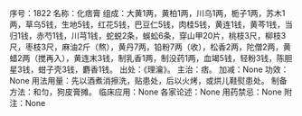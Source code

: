 序号：1822
名称：化痞膏
组成：大黄1两，黄柏1两，川乌1两，栀子1两，苏木1两，草乌5钱，生地5钱，红花5钱，巴豆仁5钱，肉桂5钱，黄连1钱，黄芩1钱，当归1钱，赤芍1钱，川芎1钱，蛇蜕2条，蜈蚣6条，穿山甲20片，桃枝3尺，柳枝3尺，枣枝3尺，麻油2斤（熬），黄丹7两，铅粉7两（收），松香2两，陀僧2两，黄蜡2两（搅再入），黄连末3钱，制乳香1两，制没药1两，血竭5钱，轻粉3钱，陈胆星3钱，蚶子壳3钱，麝香1钱。
出处：《理瀹》。
主治：痞。
加减：None
功效：None
用法用量：先以酒煮消擦洗，贴患处，后以火烤，或烘儿鞋熨患处。
制备方法：和匀，狗皮膏摊。
临床应用：None
各家论述：None
用药禁忌：None
附注：None
